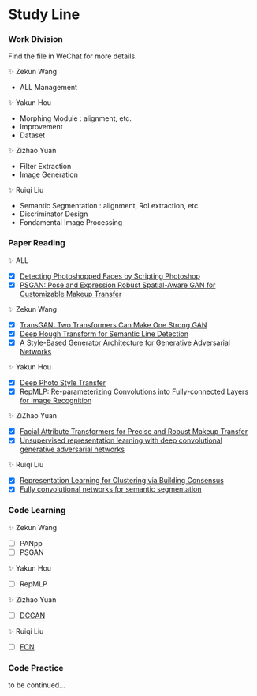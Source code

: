 # Study Line

### Work Division
Find the file in WeChat for more details.

:sparkles: Zekun Wang
- ALL Management

:sparkles: Yakun Hou
- Morphing Module : alignment, etc.
- Improvement
- Dataset

:sparkles: Zizhao Yuan
- Filter Extraction
- Image Generation

:sparkles: Ruiqi Liu
- Semantic Segmentation : alignment, RoI extraction, etc.
- Discriminator Design
- Fondamental Image Processing

### Paper Reading

:sparkles: ALL

- [x] [Detecting Photoshopped Faces by Scripting Photoshop](https://arxiv.org/abs/1906.05856)
- [x] [PSGAN: Pose and Expression Robust Spatial-Aware GAN for Customizable Makeup Transfer](https://arxiv.org/abs/1909.06956)

:sparkles: Zekun Wang

- [x] [TransGAN: Two Transformers Can Make One Strong GAN](https://arxiv.org/abs/2102.07074)
- [x] [Deep Hough Transform for Semantic Line Detection](https://arxiv.org/abs/2003.04676)
- [x] [A Style-Based Generator Architecture for Generative Adversarial Networks](https://arxiv.org/abs/1812.04948)

:sparkles: Yakun Hou

- [x] [Deep Photo Style Transfer](https://arxiv.org/abs/1703.07511)
- [x] [RepMLP: Re-parameterizing Convolutions into Fully-connected Layers for Image Recognition](https://arxiv.org/abs/2105.01883)

:sparkles: ZiZhao Yuan

- [x] [Facial Attribute Transformers for Precise and Robust Makeup Transfer](https://arxiv.org/abs/2104.02894)
- [x] [Unsupervised representation learning with deep convolutional generative adversarial networks](https://arxiv.org/pdf/1511.06434.pdf)

:sparkles: Ruiqi Liu

- [x] [Representation Learning for Clustering via Building Consensus](https://arxiv.org/abs/2105.01289)
- [x] [Fully convolutional networks for semantic segmentation](https://arxiv.org/pdf/1411.4038.pdf)

### Code Learning

:sparkles: Zekun Wang

- [ ] PANpp
- [ ] PSGAN

:sparkles: Yakun Hou

- [ ] RepMLP

:sparkles: Zizhao Yuan

- [ ] [DCGAN](https://github.com/pytorch/examples/tree/master/dcgan)

:sparkles: Ruiqi Liu

- [ ] [FCN](https://github.com/AishuaiYao/PyTorch/tree/master/FCN)

### Code Practice
to be continued...
